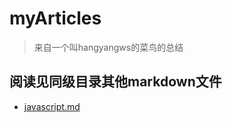 # myArticles
> 来自一个叫hangyangws的菜鸟的总结

## 阅读见同级目录其他markdown文件

- [javascript.md](https://github.com/hangyangws/myArticles/blob/master/javascript.md)
